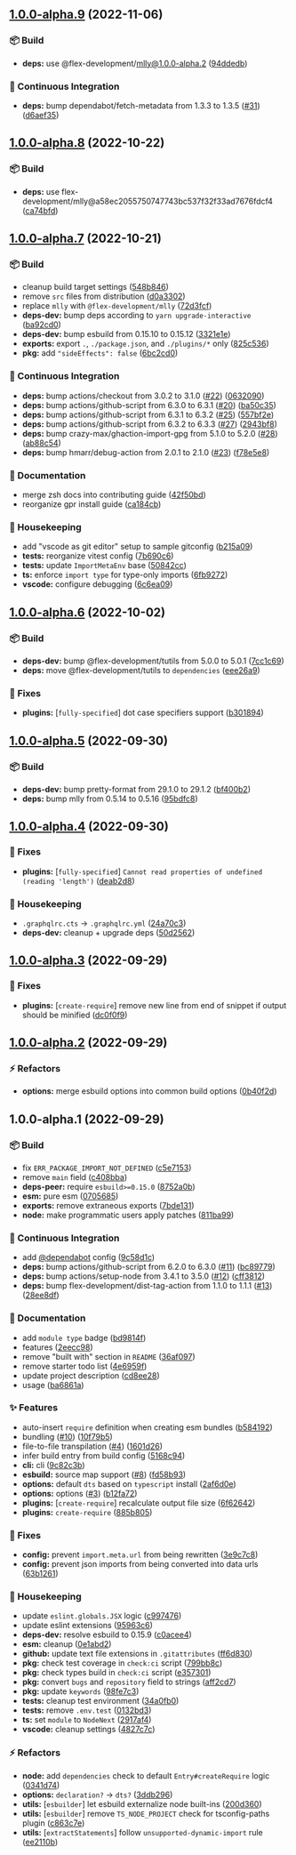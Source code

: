 ## [1.0.0-alpha.9](https://github.com/flex-development/mkbuild/compare/1.0.0-alpha.8...1.0.0-alpha.9) (2022-11-06)


### :package: Build

* **deps:** use @flex-development/mlly@1.0.0-alpha.2 ([94ddedb](https://github.com/flex-development/mkbuild/commit/94ddedba5c8d75510fc4829695d5b7c113b865f6))


### :robot: Continuous Integration

* **deps:** bump dependabot/fetch-metadata from 1.3.3 to 1.3.5 ([#31](https://github.com/flex-development/mkbuild/issues/31)) ([d6aef35](https://github.com/flex-development/mkbuild/commit/d6aef350979a98a016ce329b186c2e53705ce8fd))

## [1.0.0-alpha.8](https://github.com/flex-development/mkbuild/compare/1.0.0-alpha.7...1.0.0-alpha.8) (2022-10-22)


### :package: Build

* **deps:** use flex-development/mlly@a58ec2055750747743bc537f32f33ad7676fdcf4 ([ca74bfd](https://github.com/flex-development/mkbuild/commit/ca74bfd4c4057fe739ede1b65a2f7459549e33ab))

## [1.0.0-alpha.7](https://github.com/flex-development/mkbuild/compare/1.0.0-alpha.6...1.0.0-alpha.7) (2022-10-21)


### :package: Build

* cleanup build target settings ([548b846](https://github.com/flex-development/mkbuild/commit/548b846ee64cd39e517a78c161220279a409746b))
* remove `src` files from distribution ([d0a3302](https://github.com/flex-development/mkbuild/commit/d0a3302df9ffa1dd6ee2d962b6153613261cc7bc))
* replace `mlly` with `@flex-development/mlly` ([72d3fcf](https://github.com/flex-development/mkbuild/commit/72d3fcf31b5e9105ae9baa8290666ab827a51f27))
* **deps-dev:** bump deps according to `yarn upgrade-interactive` ([ba92cd0](https://github.com/flex-development/mkbuild/commit/ba92cd0d75b29216348320a55d0e20b9a1de0477))
* **deps-dev:** bump esbuild from 0.15.10 to 0.15.12 ([3321e1e](https://github.com/flex-development/mkbuild/commit/3321e1ed9e617f6148c3a70a04f7cb0b628467fa))
* **exports:** export `.`, `./package.json`, and `./plugins/*` only ([825c536](https://github.com/flex-development/mkbuild/commit/825c5367a4f89bb3334a3c466af8f5568dd88b2f))
* **pkg:** add `"sideEffects": false` ([6bc2cd0](https://github.com/flex-development/mkbuild/commit/6bc2cd0a617d1131315a8e14ae861e9922ebcae9))


### :robot: Continuous Integration

* **deps:** bump actions/checkout from 3.0.2 to 3.1.0 ([#22](https://github.com/flex-development/mkbuild/issues/22)) ([0632090](https://github.com/flex-development/mkbuild/commit/0632090da01483d2918a43ea936038cd658526cc))
* **deps:** bump actions/github-script from 6.3.0 to 6.3.1 ([#20](https://github.com/flex-development/mkbuild/issues/20)) ([ba50c35](https://github.com/flex-development/mkbuild/commit/ba50c35f349c8572110c1e56106d87a9b545af56))
* **deps:** bump actions/github-script from 6.3.1 to 6.3.2 ([#25](https://github.com/flex-development/mkbuild/issues/25)) ([557bf2e](https://github.com/flex-development/mkbuild/commit/557bf2e7d0753abf6efdcba3f4f8267aa393ec10))
* **deps:** bump actions/github-script from 6.3.2 to 6.3.3 ([#27](https://github.com/flex-development/mkbuild/issues/27)) ([2943bf8](https://github.com/flex-development/mkbuild/commit/2943bf836bceb179ffbe9104fb804aba788416ca))
* **deps:** bump crazy-max/ghaction-import-gpg from 5.1.0 to 5.2.0 ([#28](https://github.com/flex-development/mkbuild/issues/28)) ([ab88c54](https://github.com/flex-development/mkbuild/commit/ab88c5457f0dd8313614931fd5d33fb79e41c90e))
* **deps:** bump hmarr/debug-action from 2.0.1 to 2.1.0 ([#23](https://github.com/flex-development/mkbuild/issues/23)) ([f78e5e8](https://github.com/flex-development/mkbuild/commit/f78e5e80bab643f3c63e8d8f12b3437cc3495d2c))


### :pencil: Documentation

* merge zsh docs into contributing guide ([42f50bd](https://github.com/flex-development/mkbuild/commit/42f50bdc3063566be1b2b063b76686f5992ac58c))
* reorganize gpr install guide ([ca184cb](https://github.com/flex-development/mkbuild/commit/ca184cbd514b964e50e7944b87885162cffdbd5a))


### :house_with_garden: Housekeeping

* add "vscode as git editor" setup to sample gitconfig ([b215a09](https://github.com/flex-development/mkbuild/commit/b215a092abe6dc4602a0a28bb176b1d8f43a1cf7))
* **tests:** reorganize vitest config ([7b690c6](https://github.com/flex-development/mkbuild/commit/7b690c600ee3471ff9af180f3fa35ad26f367d82))
* **tests:** update `ImportMetaEnv` base ([50842cc](https://github.com/flex-development/mkbuild/commit/50842cc2a2c9ca5be7211d6bf94ad6113b9ead81))
* **ts:** enforce `import type` for type-only imports ([6fb9272](https://github.com/flex-development/mkbuild/commit/6fb92721b9794e0cba76e4bd71305846d3947fa4))
* **vscode:** configure debugging ([6c6ea09](https://github.com/flex-development/mkbuild/commit/6c6ea094d4cecafb7e5af1c70148d4ac24065890))

## [1.0.0-alpha.6](https://github.com/flex-development/mkbuild/compare/1.0.0-alpha.5...1.0.0-alpha.6) (2022-10-02)


### :package: Build

* **deps-dev:** bump @flex-development/tutils from 5.0.0 to 5.0.1 ([7cc1c69](https://github.com/flex-development/mkbuild/commit/7cc1c69e11d54fec3125f570d04be83c3f6d472f))
* **deps:** move @flex-development/tutils to `dependencies` ([eee26a9](https://github.com/flex-development/mkbuild/commit/eee26a95217386f4bd9204b49dec118577b4b94c))


### :bug: Fixes

* **plugins:** [`fully-specified`] dot case specifiers support ([b301894](https://github.com/flex-development/mkbuild/commit/b301894aac5f29f9ea36eeb2a21ac737d7732483))

## [1.0.0-alpha.5](https://github.com/flex-development/mkbuild/compare/1.0.0-alpha.4...1.0.0-alpha.5) (2022-09-30)


### :package: Build

* **deps-dev:** bump pretty-format from 29.1.0 to 29.1.2 ([bf400b2](https://github.com/flex-development/mkbuild/commit/bf400b24a43a3f5e768ba4090751ee03700166c8))
* **deps:** bump mlly from 0.5.14 to 0.5.16 ([95bdfc8](https://github.com/flex-development/mkbuild/commit/95bdfc8b07ec3becf5cc586c2423d3e90f3d30e2))

## [1.0.0-alpha.4](https://github.com/flex-development/mkbuild/compare/1.0.0-alpha.3...1.0.0-alpha.4) (2022-09-30)


### :bug: Fixes

* **plugins:** [`fully-specified`] `Cannot read properties of undefined (reading 'length')` ([deab2d8](https://github.com/flex-development/mkbuild/commit/deab2d8da9b44aa88120d6f5c240efd0a2d23e7a))


### :house_with_garden: Housekeeping

* `.graphqlrc.cts` -> `.graphqlrc.yml` ([24a70c3](https://github.com/flex-development/mkbuild/commit/24a70c3a445f8c192f6bd9c884d88845540fc2d1))
* **deps-dev:** cleanup + upgrade deps ([50d2562](https://github.com/flex-development/mkbuild/commit/50d2562defe001ad4e55eff280addf7fdbcf7b6a))

## [1.0.0-alpha.3](https://github.com/flex-development/mkbuild/compare/1.0.0-alpha.2...1.0.0-alpha.3) (2022-09-29)


### :bug: Fixes

* **plugins:** [`create-require`] remove new line from end of snippet if output should be minified ([dc0f0f9](https://github.com/flex-development/mkbuild/commit/dc0f0f93ce7cb9844360f59da605eeaa52164d77))

## [1.0.0-alpha.2](https://github.com/flex-development/mkbuild/compare/1.0.0-alpha.1...1.0.0-alpha.2) (2022-09-29)


### :zap: Refactors

* **options:** merge esbuild options into common build options ([0b40f2d](https://github.com/flex-development/mkbuild/commit/0b40f2d9a7cb774eda82d01ab8b176744797af84))

## 1.0.0-alpha.1 (2022-09-29)


### :package: Build

* fix `ERR_PACKAGE_IMPORT_NOT_DEFINED` ([c5e7153](https://github.com/flex-development/mkbuild/commit/c5e715305b72bd678edd71564ae3afb83f893fee))
* remove `main` field ([c408bba](https://github.com/flex-development/mkbuild/commit/c408bbaff206b8fbb2094d11794599342801c8fa))
* **deps-peer:** require `esbuild>=0.15.0` ([8752a0b](https://github.com/flex-development/mkbuild/commit/8752a0b03352f946a6ee52c095e9cc966b9807b0))
* **esm:** pure esm ([0705685](https://github.com/flex-development/mkbuild/commit/0705685f33ce75b785a83001827d067119c58d09))
* **exports:** remove extraneous exports ([7bde131](https://github.com/flex-development/mkbuild/commit/7bde1319e5288fed720d1390b1463d2f44380c51))
* **node:** make programmatic users apply patches ([811ba99](https://github.com/flex-development/mkbuild/commit/811ba99eaea0f4af4dd0330f602a781cb28b860f))


### :robot: Continuous Integration

* add [@dependabot](https://github.com/dependabot) config ([9c58d1c](https://github.com/flex-development/mkbuild/commit/9c58d1ca753406bbba92c729360b9b6e400a6e9a))
* **deps:** bump actions/github-script from 6.2.0 to 6.3.0 ([#11](https://github.com/flex-development/mkbuild/issues/11)) ([bc89779](https://github.com/flex-development/mkbuild/commit/bc89779332666701448a1083b9759017f299ad3b))
* **deps:** bump actions/setup-node from 3.4.1 to 3.5.0 ([#12](https://github.com/flex-development/mkbuild/issues/12)) ([cff3812](https://github.com/flex-development/mkbuild/commit/cff38122a9d1521d9364fc7c6770cd762c6748f0))
* **deps:** bump flex-development/dist-tag-action from 1.1.0 to 1.1.1 ([#13](https://github.com/flex-development/mkbuild/issues/13)) ([28ee8df](https://github.com/flex-development/mkbuild/commit/28ee8df69b00be0adf5f0e46543f14eb96a308af))


### :pencil: Documentation

* add `module type` badge ([bd9814f](https://github.com/flex-development/mkbuild/commit/bd9814f3a5366bee74b97870e5349d6b59767c39))
* features ([2eecc98](https://github.com/flex-development/mkbuild/commit/2eecc98e289835f74fe3214791a0718ff257a9b3))
* remove "built with" section in `README` ([36af097](https://github.com/flex-development/mkbuild/commit/36af0975ca143e4e9e5f3237d71568ca60094296))
* remove starter todo list ([4e6959f](https://github.com/flex-development/mkbuild/commit/4e6959f7f8b6f3d4840433e938ca3947db5cd51d))
* update project description ([cd8ee28](https://github.com/flex-development/mkbuild/commit/cd8ee28635f02e9fd6c94209140b47a1158cf2f1))
* usage ([ba6861a](https://github.com/flex-development/mkbuild/commit/ba6861ab81f47bd2644ff36097cb695ec87d48cb))


### :sparkles: Features

* auto-insert `require` definition when creating esm bundles ([b584192](https://github.com/flex-development/mkbuild/commit/b584192816d48085407487df05203de243631f4d))
* bundling ([#10](https://github.com/flex-development/mkbuild/issues/10)) ([10f79b5](https://github.com/flex-development/mkbuild/commit/10f79b5bb4a38e88c5d173c7832c402a5971b835))
* file-to-file transpilation ([#4](https://github.com/flex-development/mkbuild/issues/4)) ([1601d26](https://github.com/flex-development/mkbuild/commit/1601d268bce74abafab6a4b0d0e244b35dd1e808))
* infer build entry from build config ([5168c94](https://github.com/flex-development/mkbuild/commit/5168c9466e33dc7b4325d1a1c53f14e18892ce25))
* **cli:** cli ([9c82c3b](https://github.com/flex-development/mkbuild/commit/9c82c3b24887cb596f66e5d924bb86f12b6f3186))
* **esbuild:** source map support ([#8](https://github.com/flex-development/mkbuild/issues/8)) ([fd58b93](https://github.com/flex-development/mkbuild/commit/fd58b93450f5352c29c511b2af394d794b22227e))
* **options:** default `dts` based on `typescript` install ([2af6d0e](https://github.com/flex-development/mkbuild/commit/2af6d0e6d77a50c5481d3c1d111841f90f1943a4))
* **options:** options ([#3](https://github.com/flex-development/mkbuild/issues/3)) ([b12fa72](https://github.com/flex-development/mkbuild/commit/b12fa72123b782757dc365d5af11e2ac816a8c80))
* **plugins:** [`create-require`] recalculate output file size ([6f62642](https://github.com/flex-development/mkbuild/commit/6f62642a5121c44ff9aa79a6cca3418166ceddc6))
* **plugins:** `create-require` ([885b805](https://github.com/flex-development/mkbuild/commit/885b805db5eefb42fb8b92a4f1736b14e7a23058))


### :bug: Fixes

* **config:** prevent `import.meta.url` from being rewritten ([3e9c7c8](https://github.com/flex-development/mkbuild/commit/3e9c7c881cbc93156fe31176c7a0090e698dfac6))
* **config:** prevent json imports from being converted into data urls ([63b1261](https://github.com/flex-development/mkbuild/commit/63b126136d2564c71253f1e22eb1317a0ac983c0))


### :house_with_garden: Housekeeping

* update `eslint.globals.JSX` logic ([c997476](https://github.com/flex-development/mkbuild/commit/c9974764b81a684adeb1352b71597d223a3cbd71))
* update eslint extensions ([95963c6](https://github.com/flex-development/mkbuild/commit/95963c6d7bec157f31f2d8adefcf656d450b3a08))
* **deps-dev:** resolve esbuild to 0.15.9 ([c0acee4](https://github.com/flex-development/mkbuild/commit/c0acee43767f4a977ad80393d2a6f3075dfaa078))
* **esm:** cleanup ([0e1abd2](https://github.com/flex-development/mkbuild/commit/0e1abd2bc63613cb1c11a8fbebe4767489b626a5))
* **github:** update text file extensions in `.gitattributes` ([ff6d830](https://github.com/flex-development/mkbuild/commit/ff6d83096305fdaa512d884688a450a5170fb391))
* **pkg:** check test coverage in `check:ci` script ([799bb8c](https://github.com/flex-development/mkbuild/commit/799bb8c299cc7f4372a97aacc255d23e40de2383))
* **pkg:** check types build in `check:ci` script ([e357301](https://github.com/flex-development/mkbuild/commit/e35730159a30a1bbae84bfe39625b751b1440ff6))
* **pkg:** convert `bugs` and `repository` field to strings ([aff2cd7](https://github.com/flex-development/mkbuild/commit/aff2cd70bb5071e94400c3305b786d234c343b1a))
* **pkg:** update `keywords` ([98fe7c3](https://github.com/flex-development/mkbuild/commit/98fe7c340b50f105d32ad0d402c4c22ff28f7bbd))
* **tests:** cleanup test environment ([34a0fb0](https://github.com/flex-development/mkbuild/commit/34a0fb0f6b73038734b2ab818df29fd2f8cae841))
* **tests:** remove `.env.test` ([0132bd3](https://github.com/flex-development/mkbuild/commit/0132bd352191a09bb80414ccfeb41e43b82eb1c0))
* **ts:** set `module` to `NodeNext` ([2917af4](https://github.com/flex-development/mkbuild/commit/2917af4ea5ae200f46565b3c0cbf6f32cc685577))
* **vscode:** cleanup settings ([4827c7c](https://github.com/flex-development/mkbuild/commit/4827c7cc70ad601d1bb512292954e9e85436de36))


### :zap: Refactors

* **node:** add `dependencies` check to default `Entry#createRequire` logic ([0341d74](https://github.com/flex-development/mkbuild/commit/0341d74841628627cfc83527b341c33ffcd6be3f))
* **options:** `declaration?` -> `dts?` ([3ddb296](https://github.com/flex-development/mkbuild/commit/3ddb29625b6c1220a84b7f35336758a40d05ae17))
* **utils:** [`esbuilder`] let esbuild externalize node built-ins ([200d360](https://github.com/flex-development/mkbuild/commit/200d360bda3ca7accd5cf7251d6322adeacb4c50))
* **utils:** [`esbuilder`] remove `TS_NODE_PROJECT` check for tsconfig-paths plugin ([c863c7e](https://github.com/flex-development/mkbuild/commit/c863c7e1467b799609ac084b197ef9f0a4a03cec))
* **utils:** [`extractStatements`] follow `unsupported-dynamic-import` rule ([ee2110b](https://github.com/flex-development/mkbuild/commit/ee2110ba7abb7214b30a92eb4b72ad9532b7a377))


